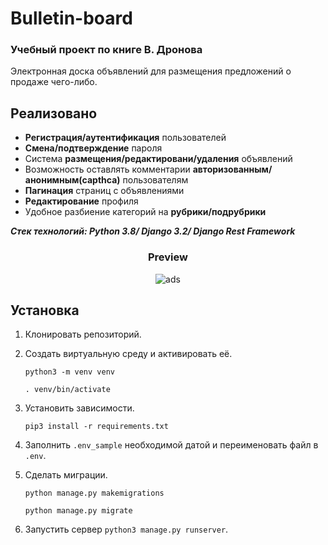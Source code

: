 # Bulletin-board
### Учебный проект по книге В. Дронова
   Электронная доска объявлений для размещения предложений о продаже чего-либо.
## Реализовано
* __Регистрация/аутентификация__ пользователей
* __Смена/подтверждение__ пароля
* Система __размещения/редактировани/удаления__ объявлений
* Возможность оставлять комментарии __авторизованным/анонимным(capthca)__ пользователям
* __Пагинация__ страниц с объявлениями
* __Редактирование__ профиля
* Удобное разбиение категорий на __рубрики/подрубрики__


***Стек технологий: Python 3.8/ Django 3.2/ Django Rest Framework***

<h3 align="center">Preview</h3>
<p align=center>
   <img alt="ads" src="https://s6.gifyu.com/images/BEZ-NAZVANIYdcaa4d8114c03fed.gif" align="center"/>
</p>



## Установка

1. Клонировать репозиторий.
   
2. Создать виртуальную среду и активировать её.

   `python3 -m venv venv`
   
   `. venv/bin/activate`

3. Установить зависимости.

   `pip3 install -r requirements.txt`

4. Заполнить `.env_sample` необходимой датой и переименовать файл в `.env`.

5. Сделать миграции. 
 
    `python manage.py makemigrations`

    `python manage.py migrate`

8. Запустить сервер `python3 manage.py runserver`.
